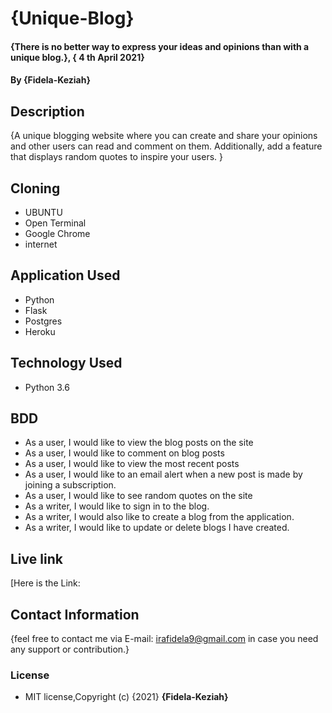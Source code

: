 # {Unique-Blog}

#### {There is no better way to express your ideas and opinions than with a unique blog.}, { 4 th April 2021}
#### By **{Fidela-Keziah}**

## Description

{A unique blogging website where you can create and share your opinions and other users can read and comment on them. Additionally, add a feature that displays random quotes to inspire your users. }

## Cloning

* UBUNTU
* Open Terminal
* Google Chrome
* internet


## Application Used

* Python
* Flask
* Postgres
* Heroku

## Technology Used

* Python 3.6

## BDD

* As a user, I would like to view the blog posts on the site
* As a user, I would like to comment on blog posts
* As a user, I would like to view the most recent posts 
* As a user, I would like to an email alert when a new post is made by joining a subscription.
* As a user, I would like to see random quotes on the site
* As a writer, I would like to sign in to the blog.
* As a writer, I would also like to create a blog from the application.
* As a writer, I would like to update or delete blogs I have created.

## Live link

[Here is the Link: 

## Contact Information

{feel free to contact me via E-mail: irafidela9@gmail.com in case you need any support or contribution.}

### License

* MIT license,Copyright (c) {2021} **{Fidela-Keziah}**